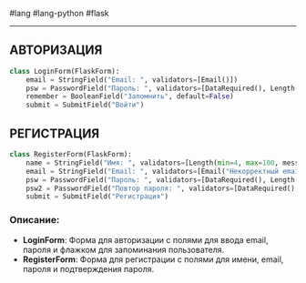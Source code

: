#lang #lang-python #flask 

---
## АВТОРИЗАЦИЯ

```python
class LoginForm(FlaskForm):
    email = StringField("Email: ", validators=[Email()])
    psw = PasswordField("Пароль: ", validators=[DataRequired(), Length(min=4, max=100)])
    remember = BooleanField("Запомнить", default=False)
    submit = SubmitField("Войти")
```

## РЕГИСТРАЦИЯ

```python
class RegisterForm(FlaskForm):
    name = StringField("Имя: ", validators=[Length(min=4, max=100, message="Имя должно быть от 4 до 100 символов")])
    email = StringField("Email: ", validators=[Email("Некорректный email")])
    psw = PasswordField("Пароль: ", validators=[DataRequired(), Length(min=4, max=100, message="Пароль должен быть от 4 до 100 символов")])
    psw2 = PasswordField("Повтор пароля: ", validators=[DataRequired(), EqualTo('psw', message="Пароли не совпадают")])
    submit = SubmitField("Регистрация")
```

### Описание:
- **LoginForm**: Форма для авторизации с полями для ввода email, пароля и флажком для запоминания пользователя.
- **RegisterForm**: Форма для регистрации с полями для имени, email, пароля и подтверждения пароля.